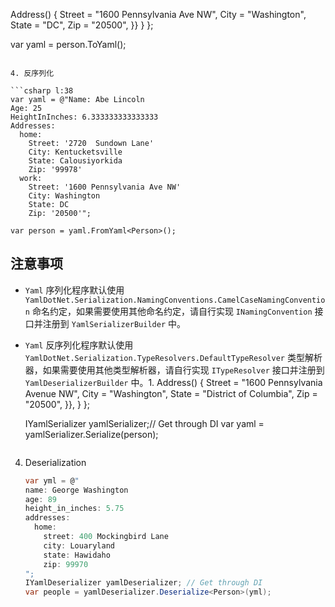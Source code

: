 ﻿Address() {
                   Street = "1600 Pennsylvania Ave NW",
                   City = "Washington",
                   State = "DC",
                   Zip = "20500",
               }}
       }
   };

   var yaml = person.ToYaml();
   ```

4. 反序列化

   ```csharp l:38
   var yaml = @"Name: Abe Lincoln
   Age: 25
   HeightInInches: 6.333333333333333
   Addresses:
     home:
       Street: '2720  Sundown Lane'
       City: Kentucketsville
       State: Calousiyorkida
       Zip: '99978'
     work:
       Street: '1600 Pennsylvania Ave NW'
       City: Washington
       State: DC
       Zip: '20500'";

   var person = yaml.FromYaml<Person>();
   ```

## 注意事项

- `Yaml` 序列化程序默认使用 `YamlDotNet.Serialization.NamingConventions.CamelCaseNamingConvention` 命名约定，如果需要使用其他命名约定，请自行实现 `INamingConvention` 接口并注册到 `YamlSerializerBuilder` 中。
- `Yaml` 反序列化程序默认使用 `YamlDotNet.Serialization.TypeResolvers.DefaultTypeResolver` 类型解析器，如果需要使用其他类型解析器，请自行实现 `ITypeResolver` 接口并注册到 `YamlDeserializerBuilder` 中。1. Address() {
                   Street = "1600 Pennsylvania Avenue NW",
                   City = "Washington",
                   State = "District of Columbia",
                   Zip = "20500",
               }},
       }
   };
   
   IYamlSerializer yamlSerializer;// Get through DI
   var yaml = yamlSerializer.Serialize(person);
   ```

4. Deserialization

   ```csharp l:13
   var yml = @"
   name: George Washington
   age: 89
   height_in_inches: 5.75
   addresses:
     home:
       street: 400 Mockingbird Lane
       city: Louaryland
       state: Hawidaho
       zip: 99970
   ";
   IYamlDeserializer yamlDeserializer; // Get through DI
   var people = yamlDeserializer.Deserialize<Person>(yml);
   ```